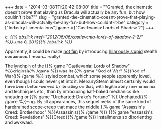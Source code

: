 +++
date = "2014-03-08T11:20:42-08:00"
title = "\"Granted, the cinematic doesn't prove that playing as Dracula will actually be any fun, but how couldn't it be?\""
slug = "granted-the-cinematic-doesnt-prove-that-playing-as-dracula-will-actually-be-any-fun-but-how-couldnt-it-be"
category = ["Industry Lamentations"]
game = ["Castlevania: Lords of Shadow 2"]
+++

<i>c. {{% abslink href="2012/06/06/castlevania-lords-of-shadow-2-2/" %}}June 6, 2012{{% /abslink %}}</i>

Apparently, it could be made <a href="http://www.metacritic.com/game/pc/castlevania-lords-of-shadow-2">not fun</a> by introducing <a href="http://www.gametrailers.com/reviews/r40ufh/castlevania--lords-of-shadow-2-review">hilariously stupid</a> stealth sequences.  I mean... really?

The lynchpin of the {{% game "Castlevania: Lords of Shadow" %}}original{{% /game %}} was its {{% game "God of War" %}}God of War{{% /game %}}-styled combat, which some people apparently loved, even though I could never get into it.  MercurySteam almost certainly would have been better-served by iterating on that, with legitimately new enemies and techniques etc., than by introducing half-baked mechanics like sneaking or {{% game "Uncharted: Drake's Fortune" %}}Uncharted{{% /game %}}-ing.  By all appearances, this sequel reeks of the same kind of harebrained scope-creep that made the middle {{% game "Assassin's Creed: Brotherhood" %}}Assassin's{{% /game %}} {{% game "Assassin's Creed: Revelations" %}}Creed{{% /game %}} installments so disorienting and awkward.
